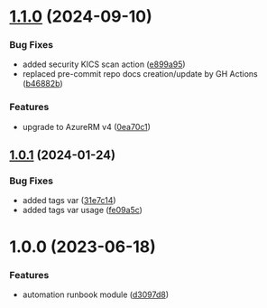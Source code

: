 # [1.1.0](https://github.com/data-platform-hq/terraform-azurerm-automation-runbook/compare/v1.0.1...v1.1.0) (2024-09-10)


### Bug Fixes

* added security KICS scan action ([e899a95](https://github.com/data-platform-hq/terraform-azurerm-automation-runbook/commit/e899a95c247a4a5573071893b654c38a0c8fc7c2))
* replaced pre-commit repo docs creation/update by GH Actions ([b46882b](https://github.com/data-platform-hq/terraform-azurerm-automation-runbook/commit/b46882b75344d30e62b3f955204d052cdfb32a1f))


### Features

* upgrade to AzureRM v4 ([0ea70c1](https://github.com/data-platform-hq/terraform-azurerm-automation-runbook/commit/0ea70c182633ca341ce4fbc40479e99d3a2bda57))

## [1.0.1](https://github.com/data-platform-hq/terraform-azurerm-automation-runbook/compare/v1.0.0...v1.0.1) (2024-01-24)


### Bug Fixes

* added tags var ([31e7c14](https://github.com/data-platform-hq/terraform-azurerm-automation-runbook/commit/31e7c1489608c081f6d3a9b591f8e409bc2a67aa))
* added tags var usage ([fe09a5c](https://github.com/data-platform-hq/terraform-azurerm-automation-runbook/commit/fe09a5c6c6ca9eefceb393c8cb2b831b7e4fac34))

# 1.0.0 (2023-06-18)


### Features

* automation runbook module ([d3097d8](https://github.com/data-platform-hq/terraform-azurerm-automation-runbook/commit/d3097d8d6abf8b2a44608e410b675426b969073b))
